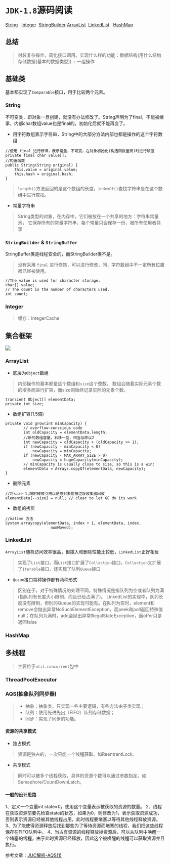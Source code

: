 # `JDK-1.8`源码阅读
[String](#String) &nbsp; [Integer](#Integer) &nbsp;[StringBuilder](#StringBuilder)
[ArrayList](#ArrayList) &nbsp;[LinkedList](#LinkedList) &nbsp; [HashMap](#HashMap)
## 总结
> 封装复杂操作，简化接口调用。实现什么样的功能：数据结构(用什么结构存储数据(基本的数据类型)) + 一组操作
## 基础类
基本都实现了`Comparable`接口，用于比较两个元素。
### String
不可变类，即对象一旦创建，就没有办法修改了。String声明为了final，不能被继承，内部char数组value也是final的，初始化后就不能再变了。
- 用字符数组表示字符串，String中的大部分方法内部也都是操作的这个字符数组
```text
//使用 final 进行修饰，表示常量，不可变，在对象初始化(构造函数里面)时进行赋值
private final char value[];
//构造函数
public String(String original) {
    this.value = original.value;
    this.hash = original.hash;
}
```
> `length()`方法返回的是这个数组的长度，`indexOf()`查找字符串是在这个数组中进行查找。
- 常量字符串
> String类型的对象，在内存中，它们被放在一个共享的地方：字符串常量池，
它保存所有的常量字符串，每个常量只会保存一份，被所有使用者共享
### `StringBuilder` & `StringBuffer`
StringBuffer类是线程安全的，而StringBuilder类不是。
> 没有采用 `final` 进行修饰，可以进行修改，同，字符数组中不一定所有位置都已经被使用。
```text
//The value is used for character storage.
char[] value;
// The count is the number of characters used.
int count;
```
### Integer
> 缓存：IntegerCache
## 集合框架
<img src="https://p6-juejin.byteimg.com/tos-cn-i-k3u1fbpfcp/d20706cc84b7421daa747c1566bde4a5~tplv-k3u1fbpfcp-watermark.image">

### ArrayList
- 底层为`Object`数组
> 内部操作的基本都是这个数组和`size`这个整数，
数组会随着实际元素个数的增多而进行扩容，而size则始终记录实际的元素个数。
```test
transient Object[] elementData; 
private int size;
```
- 数组扩容(1.5倍)
```text
private void grow(int minCapacity) {
        // overflow-conscious code
        int oldCapacity = elementData.length;
        //新的数组容量，右移一位，相当与除以2
        int newCapacity = oldCapacity + (oldCapacity >> 1);
        if (newCapacity - minCapacity < 0)
            newCapacity = minCapacity;
        if (newCapacity - MAX_ARRAY_SIZE > 0)
            newCapacity = hugeCapacity(minCapacity);
        // minCapacity is usually close to size, so this is a win:
        elementData = Arrays.copyOf(elementData, newCapacity);
}
```
- 删除元素
```text
//将size-1,同时释放引用以便原对象能被垃圾收集器回收
elementData[--size] = null; // clear to let GC do its work
```
- 数组的拷贝
```text
//native 方法
System.arraycopy(elementData, index + 1, elementData, index,
                    numMoved);
```
### LinkedList
`ArrayList`随机访问效率很高，但插入和删除性能比较低，`LinkedList`正好相反
> 实现了`List`接口，而`List`接口扩展了`Collection`接口，`Collection`又扩展了`Iterable`接口，还实现了队列`Queue`接口
- `Queue`接口每种操作都有两种形式
> 区别在于，对于特殊情况的处理不同。特殊情况是指队列为空或者队列为满(指队列有长度大小限制，而且已经占满了)。
LinkedList的实现中，队列长度没有限制，但别的Queue的实现可能有。在队列为空时，element和remove会抛出异常NoSuchElementException，而peek和poll返回特殊值null；在队列为满时，add会抛出异常IllegalStateException，而offer只是返回false
### HashMap
## 多线程
> 主要位于`util.concurrent`包中
### ThreadPoolExecutor

### AQS(抽象队列同步器)
> * 抽象：抽象类，只实现一些主要逻辑，有些方法由子类实现；
> * 队列：使用先进先出（FIFO）队列存储数据；
> * 同步：实现了同步的功能。
#### 资源的共享模式
- 独占模式
> 资源是独占的，一次只能一个线程获取。如ReentrantLock。
- 共享模式
> 同时可以被多个线程获取，具体的资源个数可以通过参数指定。如Semaphore/CountDownLatch。
#### 一般的设计思路
1、定义一个变量int state=0，使用这个变量表示被获取的资源的数量。
2、线程在获取资源前要先检查state的状态，如果为0，则修改为1，表示获取资源成功，否则表示资源已经被其他线程占用，此时线程要堵塞以等待其他线程释放资源。
3、为了能使得资源释放后找到那些为了等待资源而堵塞的线程，我们把这些线程保存在FIFO队列中。
4、当占有资源的线程释放掉资源后，可以从队列中唤醒一个堵塞的线程，由于此时资源已经释放，因此这个被唤醒的线程可以获取资源并且执行。

参考文章：[JUC解析-AQS(1)](https://juejin.cn/post/6844903583234654221)